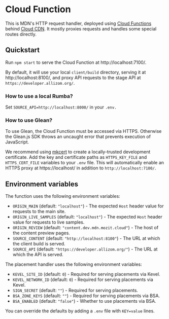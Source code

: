 # Cloud Function

This is MDN's HTTP request handler, deployed using
[Cloud Functions](https://cloud.google.com/functions/) behind
[Cloud CDN](https://cloud.google.com/cdn/). It mostly proxies requests and
handles some special routes directly.

## Quickstart

Run `npm start` to serve the Cloud Function at http://localhost:7100/.

By default, it will use your local `client/build` directory, serving it at
http://localhost:8100/, and proxy API requests to the stage API at
`https://developer.allizom.org/`.

### How to use a local Rumba?

Set `SOURCE_API=http://localhost:8000/` in your `.env.`

### How to use Glean?

To use Glean, the Cloud Function must be accessed via HTTPS. Otherwise the
Glean.js SDK throws an uncaught error that prevents execution of JavaScript.

We recommend using [mkcert](https://github.com/FiloSottile/mkcert) to create a
locally-trusted development certificate. Add the key and certificate paths as
`HTTPS_KEY_FILE` and `HTTPS_CERT_FILE` variables to your `.env` file. This will
automatically enable an HTTPS proxy at https://localhost/ in addition to
`http://localhost:7100/`.

## Environment variables

The function uses the following environment variables:

- `ORIGIN_MAIN` (default: `"localhost"`) - The expected `Host` header value for
  requests to the main site.
- `ORIGIN_LIVE_SAMPLES` (default: `"localhost"`) - The expected `Host` header
  value for requests to live samples.
- `ORIGIN_REVIEW` (default: `"content.dev.mdn.mozit.cloud"`) - The host of the
  content preview pages.
- `SOURCE_CONTENT` (default: `"http://localhost:8100"`) - The URL at which the
  client build is served.
- `SOURCE_API` (default: `"https://developer.allizom.org/"`) - The URL at which
  the API is served.

The placement handler uses the following environment variables:

- `KEVEL_SITE_ID` (default: `0`) - Required for serving placements via Kevel.
- `KEVEL_NETWORK_ID` (default: `0`) - Required for serving placements via Kevel.
- `SIGN_SECRET` (default: `""`) - Required for serving placements.
- `BSA_ZONE_KEYS` (default: `""`) - Required for serving placements via BSA.
- `BSA_ENABLED` (default: `"false"`) - Whether to use placements via BSA.

You can override the defaults by adding a `.env` file with `KEY=value` lines.
